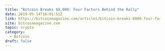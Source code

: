 ```yaml
---
title: "Bitcoin Breaks $8,000: Four Factors Behind the Rally"
date: 2019-05-14T16:01:51Z
link: https://bitcoinmagazine.com/articles/bitcoin-breaks-8000-four-factors-behind-rally/?utm_medium=RSS&utm_source=hune
site: bitcoinmagazine.com
topic: crypto
category:
  - Bitcoin
draft: false
---
```

